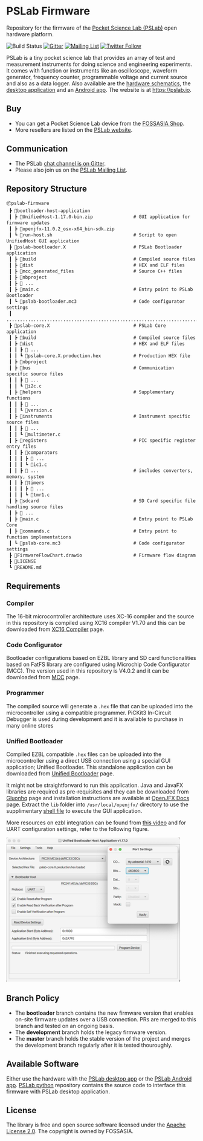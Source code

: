 # PSLab Firmware

Repository for the firmware of the [Pocket Science Lab (PSLab)](https://pslab.io) open hardware platform.

![Build Status](https://github.com/fossasia/pslab-firmware/actions/workflows/main-builder.yml/badge.svg)
[![Gitter](https://badges.gitter.im/fossasia/pslab.svg)](https://gitter.im/fossasia/pslab?utm_source=badge&utm_medium=badge&utm_campaign=pr-badge)
[![Mailing List](https://img.shields.io/badge/Mailing%20List-FOSSASIA-blue.svg)](https://groups.google.com/forum/#!forum/pslab-fossasia)
[![Twitter Follow](https://img.shields.io/twitter/follow/pslabio.svg?style=social&label=Follow&maxAge=2592000?style=flat-square)](https://twitter.com/pslabio)

PSLab is a tiny pocket science lab that provides an array of test and measurement instruments for doing science and engineering experiments. It comes with function or instruments like an oscilloscope, waveform generator, frequency counter, programmable voltage and current source and also as a data logger. Also available are the [hardware schematics](https://github.com/fossasia/pslab-hardware/blob/pslab-v6/docs/schematics/PSLab.pdf), the [desktop application](https://github.com/fossasia/pslab-desktop) and an [Android app](https://github.com/fossasia/pslab-android). The website is at https://pslab.io.

## Buy

* You can get a Pocket Science Lab device from the [FOSSASIA Shop](https://fossasia.com).
* More resellers are listed on the [PSLab website](https://pslab.io/shop/).

## Communication

* The PSLab [chat channel is on Gitter](https://gitter.im/fossasia/pslab).
* Please also join us on the [PSLab Mailing List](https://groups.google.com/forum/#!forum/pslab-fossasia).

## Repository Structure
```
📦pslab-firmware
 ┣ 📂bootloader-host-application                
 ┃ ┣ 📜UnifiedHost-1.17.0-bin.zip               # GUI application for firmware updates
 ┃ ┣ 📜openjfx-11.0.2_osx-x64_bin-sdk.zip
 ┃ ┗ 📜run-host.sh                              # Script to open UnifiedHost GUI application
 ┣ 📂pslab-bootloader.X                         # PSLab Bootloader application
 ┃ ┣ 📂build                                    # Compiled source files
 ┃ ┣ 📂dist                                     # HEX and ELF files
 ┃ ┣ 📂mcc_generated_files                      # Source C++ files
 ┃ ┣ 📂nbproject
 ┃ ┣ 📜 ...
 ┃ ┣ 📜main.c                                   # Entry point to PSLab Bootloader
 ┃ ┗ 📜pslab-bootloader.mc3                     # Code configurator settings
 ┃ ..........................................................................................
 ┣ 📂pslab-core.X                               # PSLab Core application
 ┃ ┣ 📂build                                    # Compiled source files
 ┃ ┣ 📂dist                                     # HEX and ELF files
 ┃ ┃ ┣ 📜 ...
 ┃ ┃ ┗ 🔑pslab-core.X.production.hex            # Production HEX file
 ┃ ┣ 📂nbproject
 ┃ ┣ 📂bus                                      # Communication specific source files
 ┃ ┃ ┣ 📜 ...
 ┃ ┃ ┗ 📜i2c.c
 ┃ ┣ 📂helpers                                  # Supplementary functions
 ┃ ┃ ┣ 📜 ...
 ┃ ┃ ┗ 📜version.c
 ┃ ┣ 📂instruments                              # Instrument specific source files
 ┃ ┃ ┣ 📜 ...
 ┃ ┃ ┗ 📜multimeter.c
 ┃ ┣ 📂registers                                # PIC specific register entry files
 ┃ ┃ ┣ 📂comparators
 ┃ ┃ ┃ ┣ 📜 ...
 ┃ ┃ ┃ ┗ 📜ic1.c
 ┃ ┃ ┣ 📂 ...                                   # includes converters, memory, system
 ┃ ┃ ┣ 📂timers
 ┃ ┃ ┃ ┣ 📜 ...
 ┃ ┃ ┃ ┗ 📜tmr1.c
 ┃ ┣ 📂sdcard                                   # SD Card specific file handling source files
 ┃ ┣ 📜 ...
 ┃ ┣ 📜main.c                                   # Entry point to PSLab Core
 ┃ ┣ 📜commands.c                               # Entry point to function implementations
 ┃ ┗ 📜pslab-core.mc3                           # Code configurator settings
 ┣ 📜FirmwareFlowChart.drawio                   # Firmware flow diagram
 ┣ 📜LICENSE
 ┗ 📜README.md
```
## Requirements 

### Compiler
The 16-bit microcontroller architecture uses XC-16 compiler and the source in this repository is compiled using XC16 compiler V1.70 and this can be downloaded from [XC16 Compiler](https://www.microchip.com/en-us/development-tools-tools-and-software/mplab-xc-compilers#Downloads) page.

### Code Configurator
Bootloader configurations based on EZBL library and SD card functionalities based on FatFS library are configured using Microchip Code Configurator (MCC). The version used in this repository is V4.0.2 and it can be downloaded from [MCC](https://www.microchip.com/en-us/development-tools-tools-and-software/embedded-software-center/mplab-code-configurator#Downloads) page.

### Programmer
The compiled source will generate a `.hex` file that can be uploaded into the microcontroller using a compatible programmer. PiCKit3 In-Circuit Debugger is used during development and it is available to purchase in many online stores

### Unified Bootloader
Compiled EZBL compatible `.hex` files can be uploaded into the microcontroller using a direct USB connection using a special GUI application; Unified Bootloader. This standalone application can be downloaded from [Unified Bootloader](https://www.microchip.com/SWLibraryWeb/product.aspx?product=16-bit-Bootloader) page.

It might not be straightforward to run this application. Java and JavaFX libraries are required as pre-requisites and they can be downloaded from [Gluonhq](https://gluonhq.com/products/javafx/) page and installation instructions are available at [OpenJFX Docs](https://openjfx.io/openjfx-docs/#install-javafx) page. Extract the `lib` folder into `/usr/local/openjfx/` directory to use the supplimentary [shell file](bootloader-host-application/run-host.sh) to execute the GUI application.

More resources on ezbl integration can be found from [this video](https://www.youtube.com/watch?v=2LhW11LbNhY) and for UART configuration settings, refer to the following figure.

<img src="bootloader-host-application/ezbl-gui.png" width=460 alt="EZBL UART Settings" />

## Branch Policy

*   The **bootloader** branch contains the new firmware version that enables on-site firmware updates over a USB connection. PRs are merged to this branch and tested on an ongoing basis.
*   The **development** branch holds the legacy firmware version.
*   The **master** branch holds the stable version of the project and merges the development branch regularly after it is tested thouroughly.

## Available Software

Either use the hardware with the [PSLab desktop app](https://github.com/fossasia/pslab-desktop) or the [PSLab Android app](https://github.com/fossasia/pslab-android). [PSLab python](https://github.com/fossasia/pslab-python) repository contains the source code to interface this firmware with PSLab desktop application.

## License

The library is free and open source software licensed under the [Apache License 2.0](LICENSE). The copyright is owned by FOSSASIA.
